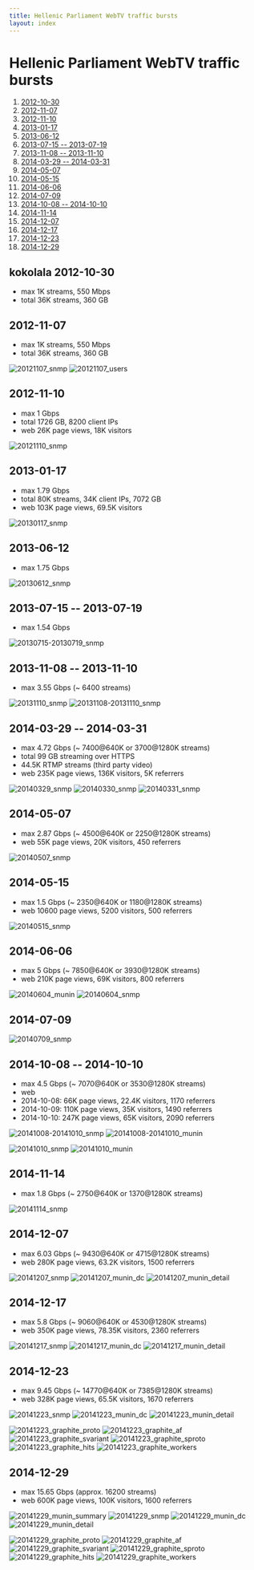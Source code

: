 ```yaml
---
title: Hellenic Parliament WebTV traffic bursts
layout: index
---
```

# Hellenic Parliament WebTV traffic bursts

1. [2012-10-30](#kokolala-2012-10-30)
1. [2012-11-07](#2012-11-07)
1. [2012-11-10](#2012-11-10)
1. [2013-01-17](#2013-01-17)
1. [2013-06-12](#2013-06-12)
1. [2013-07-15 -- 2013-07-19](#2013-07-15----2013-07-19)
1. [2013-11-08 -- 2013-11-10](#2013-11-08----2013-11-10)
1. [2014-03-29 -- 2014-03-31](#2014-03-29----2014-03-31)
1. [2014-05-07](#2014-05-07)
1. [2014-05-15](#2014-05-15)
1. [2014-06-06](#2014-06-06)
1. [2014-07-09](#2014-07-09)
1. [2014-10-08 -- 2014-10-10](#2014-10-08----2014-10-10)
1. [2014-11-14](#2014-11-14)
1. [2014-12-07](#2014-12-07)
1. [2014-12-17](#2014-12-17)
1. [2014-12-23](#2014-12-23)
1. [2014-12-29](#2014-12-29)

## kokolala 2012-10-30
* max 1K streams, 550 Mbps
* total 36K streams, 360 GB

## 2012-11-07
* max 1K streams, 550 Mbps
* total 36K streams, 360 GB

![20121107_snmp](images/pict-001.jpeg)
![20121107_users](images/pict-002.jpeg)

## 2012-11-10
* max 1 Gbps
* total 1726 GB, 8200 client IPs
* web 26K page views, 18K visitors

![20121110_snmp](images/pict-003.jpeg)

## 2013-01-17
* max 1.79 Gbps
* total 80K streams, 34K client IPs, 7072 GB
* web 103K page views, 69.5K visitors

![20130117_snmp](images/pict-004.jpeg)

## 2013-06-12
* max 1.75 Gbps

![20130612_snmp](images/pict-005.jpeg)

## 2013-07-15 -- 2013-07-19
* max 1.54 Gbps

![20130715-20130719_snmp](images/pict-006.jpeg)

## 2013-11-08 -- 2013-11-10
* max 3.55 Gbps (~ 6400 streams)

![20131110_snmp](images/pict-007.jpeg)
![20131108-20131110_snmp](images/pict-008.jpeg)

## 2014-03-29 -- 2014-03-31
* max 4.72 Gbps (~ 7400@640K or 3700@1280K streams)
* total 99 GB streaming over HTTPS
* 44.5K RTMP streams (third party video)
* web 235K page views, 136K visitors, 5K referrers

![20140329_snmp](images/pict-009.jpeg)
![20140330_snmp](images/pict-010.jpeg)
![20140331_snmp](images/pict-011.jpeg)

## 2014-05-07
* max 2.87 Gbps (~ 4500@640K or 2250@1280K streams)
* web 55K page views, 20K visitors, 450 referrers

![20140507_snmp](images/pict-012.jpeg)

## 2014-05-15
* max 1.5 Gbps (~ 2350@640K or 1180@1280K streams)
* web 10600 page views, 5200 visitors, 500 referrers

![20140515_snmp](images/pict-013.jpeg)

## 2014-06-06
* max 5 Gbps (~ 7850@640K or 3930@1280K streams)
* web 210K page views, 69K visitors, 800 referrers

![20140604_munin](images/pict-014.jpeg)
![20140604_snmp](images/pict-015.jpeg)

## 2014-07-09

![20140709_snmp](images/pict-016.jpeg)

## 2014-10-08 -- 2014-10-10
* max 4.5 Gbps (~ 7070@640K or 3530@1280K streams)
* web
 * 2014-10-08: 66Κ page views, 22.4K visitors, 1170 referrers
 * 2014-10-09: 110K page views, 35K visitors, 1490 referrers
 * 2014-10-10: 247K page views, 65Κ visitors, 2090 referrers

![20141008-20141010_snmp](images/pict-017.jpeg)
![20141008-20141010_munin](images/pict-018.jpeg)

![20141010_snmp](images/pict-019.jpeg)
![20141010_munin](images/pict-020.jpeg)

## 2014-11-14
* max 1.8 Gbps (~ 2750@640K or 1370@1280K streams)

![20141114_snmp](images/pict-021.jpeg)

## 2014-12-07
* max 6.03 Gbps (~ 9430@640K or 4715@1280K streams)
* web 280K page views, 63.2K visitors, 1500 referrers

![20141207_snmp](images/pict-022.jpeg)
![20141207_munin_dc](images/pict-023.jpeg)
![20141207_munin_detail](images/pict-024.jpeg)

## 2014-12-17
* max 5.8 Gbps (~ 9060@640K or 4530@1280K streams)
* web 350K page views, 78.35K visitors, 2360 referrers

![20141217_snmp](images/pict-025.jpeg)
![20141217_munin_dc](images/pict-026.jpeg)
![20141217_munin_detail](images/pict-027.jpeg)

## 2014-12-23

* max 9.45 Gbps (~ 14770@640K or 7385@1280K streams)
* web 328K page views, 65.5K visitors, 1670 referrers

![20141223_snmp](images/pict-028.jpeg)
![20141223_munin_dc](images/pict-029.jpeg)
![20141223_munin_detail](images/pict-030.jpeg)

![20141223_graphite_proto](images/pict-031.jpeg)
![20141223_graphite_af](images/pict-032.jpeg)
![20141223_graphite_svariant](images/pict-033.jpeg)
![20141223_graphite_sproto](images/pict-034.jpeg)
![20141223_graphite_hits](images/pict-035.jpeg)
![20141223_graphite_workers](images/pict-036.jpeg)

## 2014-12-29
* max 15.65 Gbps (approx. 16200 streams)
* web 600K page views, 100K visitors, 1600 referrers

![20141229_munin_summary](images/pict-037.jpeg)
![20141229_snmp](images/pict-038.jpeg)
![20141229_munin_dc](images/pict-039.jpeg)
![20141229_munin_detail](images/pict-040.jpeg)

![20141229_graphite_proto](images/pict-041.jpeg)
![20141229_graphite_af](images/pict-042.jpeg)
![20141229_graphite_svariant](images/pict-043.jpeg)
![20141229_graphite_sproto](images/pict-044.jpeg)
![20141229_graphite_hits](images/pict-045.jpeg)
![20141229_graphite_workers](images/pict-046.jpeg)

